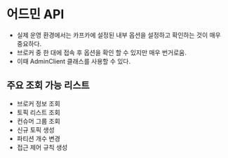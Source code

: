 # 어드민 API
- 실제 운영 환경에서는 카프카에 설정된 내부 옵션을 설정하고 확인하는 것이 매우 중요하다.
- 브로커 중 한 대에 접속 후 옵션을 확인 할 수 있지만 매우 번거로움.
- 이때 AdminClient 클래스를 사용할 수 있다.

## 주요 조회 가능 리스트
- 브로커 정보 조회
- 토픽 리스트 조회
- 컨슈머 그룹 조회
- 신규 토픽 생성
- 파티션 개수 변경
- 접근 제어 규칙 생성